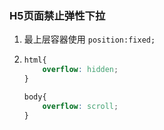 ### H5页面禁止弹性下拉

1.  最上层容器使用 `position:fixed;`

2.  ```css
    html{
        overflow: hidden;
    }
    
    body{
        overflow: scroll;
    }
    ```


